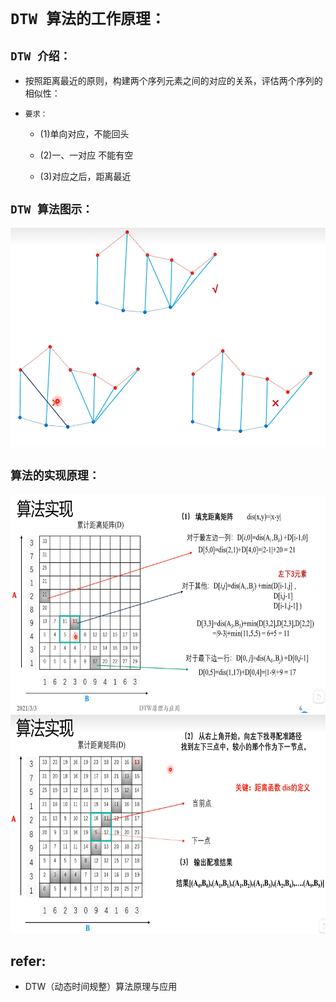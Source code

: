 # `DTW 算法的工作原理：`

## `DTW 介绍：`

* 按照距离最近的原则，构建两个序列元素之间的对应的关系，评估两个序列的相似性：

* `要求：
`
  * (1)单向对应，不能回头

  * (2)一、一对应 不能有空

  * (3)对应之后，距离最近

## `DTW 算法图示：`

<div align=center><img height =350 src="./static/0.jpg"/></div>


## `算法的实现原理：`

<div align=center><img height =350 src="./static/1.jpg"/></div>

<div align=center><img height =350 src="./static/2.jpg"/></div>


## refer:

* DTW（动态时间规整）算法原理与应用


